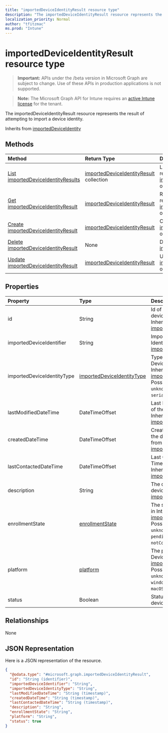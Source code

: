 ```yaml
---
title: "importedDeviceIdentityResult resource type"
description: "The importedDeviceIdentityResult resource represents the result of attempting to import a device identity."
localization_priority: Normal
author: "tfitzmac"
ms.prod: "Intune"
---
```


# importedDeviceIdentityResult resource type

> **Important:** APIs under the /beta version in Microsoft Graph are subject to change. Use of these APIs in production applications is not supported.

> **Note:** The Microsoft Graph API for Intune requires an [active Intune license](https://go.microsoft.com/fwlink/?linkid=839381) for the tenant.

The importedDeviceIdentityResult resource represents the result of attempting to import a device identity.


Inherits from [importedDeviceIdentity](../resources/intune-enrollment-importeddeviceidentity.md)

## Methods
|Method|Return Type|Description|
|:---|:---|:---|
|[List importedDeviceIdentityResults](../api/intune-enrollment-importeddeviceidentityresult-list.md)|[importedDeviceIdentityResult](../resources/intune-enrollment-importeddeviceidentityresult.md) collection|List properties and relationships of the [importedDeviceIdentityResult](../resources/intune-enrollment-importeddeviceidentityresult.md) objects.|
|[Get importedDeviceIdentityResult](../api/intune-enrollment-importeddeviceidentityresult-get.md)|[importedDeviceIdentityResult](../resources/intune-enrollment-importeddeviceidentityresult.md)|Read properties and relationships of the [importedDeviceIdentityResult](../resources/intune-enrollment-importeddeviceidentityresult.md) object.|
|[Create importedDeviceIdentityResult](../api/intune-enrollment-importeddeviceidentityresult-create.md)|[importedDeviceIdentityResult](../resources/intune-enrollment-importeddeviceidentityresult.md)|Create a new [importedDeviceIdentityResult](../resources/intune-enrollment-importeddeviceidentityresult.md) object.|
|[Delete importedDeviceIdentityResult](../api/intune-enrollment-importeddeviceidentityresult-delete.md)|None|Deletes a [importedDeviceIdentityResult](../resources/intune-enrollment-importeddeviceidentityresult.md).|
|[Update importedDeviceIdentityResult](../api/intune-enrollment-importeddeviceidentityresult-update.md)|[importedDeviceIdentityResult](../resources/intune-enrollment-importeddeviceidentityresult.md)|Update the properties of a [importedDeviceIdentityResult](../resources/intune-enrollment-importeddeviceidentityresult.md) object.|

## Properties
|Property|Type|Description|
|:---|:---|:---|
|id|String|Id of the imported device identity Inherited from [importedDeviceIdentity](../resources/intune-enrollment-importeddeviceidentity.md)|
|importedDeviceIdentifier|String|Imported Device Identifier Inherited from [importedDeviceIdentity](../resources/intune-enrollment-importeddeviceidentity.md)|
|importedDeviceIdentityType|[importedDeviceIdentityType](../resources/intune-enrollment-importeddeviceidentitytype.md)|Type of Imported Device Identity Inherited from [importedDeviceIdentity](../resources/intune-enrollment-importeddeviceidentity.md). Possible values are: `unknown`, `imei`, `serialNumber`.|
|lastModifiedDateTime|DateTimeOffset|Last Modified DateTime of the description Inherited from [importedDeviceIdentity](../resources/intune-enrollment-importeddeviceidentity.md)|
|createdDateTime|DateTimeOffset|Created Date Time of the device Inherited from [importedDeviceIdentity](../resources/intune-enrollment-importeddeviceidentity.md)|
|lastContactedDateTime|DateTimeOffset|Last Contacted Date Time of the device Inherited from [importedDeviceIdentity](../resources/intune-enrollment-importeddeviceidentity.md)|
|description|String|The description of the device Inherited from [importedDeviceIdentity](../resources/intune-enrollment-importeddeviceidentity.md)|
|enrollmentState|[enrollmentState](../resources/intune-enrollment-enrollmentstate.md)|The state of the device in Intune Inherited from [importedDeviceIdentity](../resources/intune-enrollment-importeddeviceidentity.md). Possible values are: `unknown`, `enrolled`, `pendingReset`, `failed`, `notContacted`, `blocked`.|
|platform|[platform](../resources/intune-enrollment-platform.md)|The platform of the Device. Inherited from [importedDeviceIdentity](../resources/intune-enrollment-importeddeviceidentity.md). Possible values are: `unknown`, `ios`, `android`, `windows`, `windowsMobile`, `macOS`.|
|status|Boolean|Status of imported device identity|

## Relationships
None

## JSON Representation
Here is a JSON representation of the resource.
<!-- {
  "blockType": "resource",
  "keyProperty": "id",
  "@odata.type": "microsoft.graph.importedDeviceIdentityResult"
}
-->
``` json
{
  "@odata.type": "#microsoft.graph.importedDeviceIdentityResult",
  "id": "String (identifier)",
  "importedDeviceIdentifier": "String",
  "importedDeviceIdentityType": "String",
  "lastModifiedDateTime": "String (timestamp)",
  "createdDateTime": "String (timestamp)",
  "lastContactedDateTime": "String (timestamp)",
  "description": "String",
  "enrollmentState": "String",
  "platform": "String",
  "status": true
}
```




